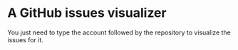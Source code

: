 # A GitHub issues visualizer
You just need to type the account followed by the repository to visualize the issues for it.
